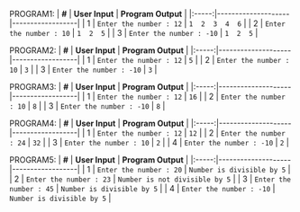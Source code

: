 PROGRAM1:
| **#** | **User Input** | **Program Output** |
|:-----:|--------------------|------------------|
|   1   | `Enter the number : 12`  | `1  2  3  4  6` |
|   2   | `Enter the number : 10`  | `1  2  5` |
|   3   | `Enter the number : -10`  | `1  2  5` |


PROGRAM2:
| **#** | **User Input** | **Program Output** |
|:-----:|--------------------|------------------|
|   1   | `Enter the number : 12`  | `5` |
|   2   | `Enter the number : 10`  | `3` |
|   3   | `Enter the number : -10`  | `3` |
     

PROGRAM3:
| **#** | **User Input** | **Program Output** |
|:-----:|--------------------|------------------|
|   1   | `Enter the number : 12`  | `16` |
|   2   | `Enter the number : 10`  | `8` |
|   3   | `Enter the number : -10`  | `8` |

PROGRAM4:
| **#** | **User Input** | **Program Output** |
|:-----:|--------------------|------------------|
|   1   | `Enter the number : 12`  | `12` |
|   2   | `Enter the number : 24`  | `32` |
|   3   | `Enter the number : 10`  | `2` |
|   4   | `Enter the number : -10`  | `2` |

PROGRAM5:
| **#** | **User Input** | **Program Output** |
|:-----:|--------------------|------------------|
|   1   | `Enter the number : 20`  | `Number is divisible by 5` |
|   2   | `Enter the number : 23`  | `Number is not divisible by 5` |
|   3   | `Enter the number : 45`  | `Number is divisible by 5` |
|   4   | `Enter the number : -10`  | `Number is divisible by 5` |




